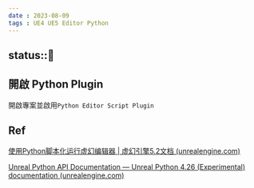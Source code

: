 ```yaml
---
date : 2023-08-09
tags : UE4 UE5 Editor Python
---
```

status::🌱
---
## 開啟 Python Plugin
開啟專案並啟用`Python Editor Script Plugin`



## Ref
[使用Python脚本化运行虚幻编辑器 | 虚幻引擎5.2文档 (unrealengine.com)](https://docs.unrealengine.com/5.2/zh-CN/scripting-the-unreal-editor-using-python/)

[Unreal Python API Documentation — Unreal Python 4.26 (Experimental) documentation (unrealengine.com)](https://docs.unrealengine.com/4.26/en-US/PythonAPI/)